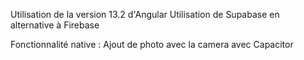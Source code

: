 Utilisation de la version 13.2 d'Angular
Utilisation de Supabase en alternative à Firebase

Fonctionnalité native : Ajout de photo avec la camera avec Capacitor